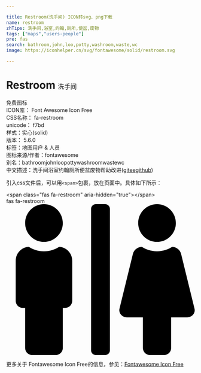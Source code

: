 ```yaml
---

title: Restroom(洗手间) ICON转svg、png下载
name: restroom
zhTips: 洗手间,浴室,约翰,厕所,便盆,废物
tags: ["maps","users-people"]
pre: fas
search: bathroom,john,loo,potty,washroom,waste,wc
image: https://iconhelper.cn/svg/fontawesome/solid/restroom.svg

---
```


# Restroom  <small style="font-size: 60%;font-weight: 100">洗手间</small>


<div class="detail-page">
<p>
<span><span class="badge-success badge">免费图标</span> </span>
<br/>
<span>
ICON库：
<span class="badge-secondary badge">Font Awesome Icon Free</span> 
</span>
<br/>
<span>
CSS名称：
<span class="badge-secondary badge">fa-restroom</span> 
</span>
<br/>
<span>
unicode：
<span class="badge-secondary badge">f7bd</span> 
<copy-btn content='f7bd' btn-title=""></copy-btn>
<copy-btn :content='String.fromCodePoint(parseInt("f7bd", 16))' btn-title="复制U"></copy-btn>
</span><br/><span>样式：<span class="badge-light badge">实心(solid)</span></span>
<br/>
<span>
版本：
<span class="badge-secondary badge">5.6.0</span> 
</span><br/><span>标签：<span class="badge-light badge"><router-link to="/tags/maps.html">地图</router-link></span><span class="badge-light badge"><router-link to="/tags/users-people.html">用户 & 人员</router-link></span></span>
<br/>
<span>图标来源/作者：<span class="badge-light badge">fontawesome</span></span> 
<br/>
<span>别名：<span class="badge-light badge">bathroom</span><span class="badge-light badge">john</span><span class="badge-light badge">loo</span><span class="badge-light badge">potty</span><span class="badge-light badge">washroom</span><span class="badge-light badge">waste</span><span class="badge-light badge">wc</span></span><br/><span class="zh-detail">中文描述：<span class="badge-primary badge">洗手间</span><span class="badge-primary badge">浴室</span><span class="badge-primary badge">约翰</span><span class="badge-primary badge">厕所</span><span class="badge-primary badge">便盆</span><span class="badge-primary badge">废物</span><span class="help-link"><span>帮助改进</span>(<a href="https://gitee.com/liuwave/icon-helper/edit/master/json/fontawesome/solid/restroom.json" target="_blank" rel="noopener noreferrer">gitee</a><a href="https://github.com/liuwave/icon-helper/edit/master/json/fontawesome/solid/restroom.json" target="_blank" rel="noopener noreferrer">github</a></span>)</span><br/>
</p>
</div>
<div class="alert alert-dark">
  <i class="fas fa-restroom fa-xs"></i>
  <i class="fas fa-restroom fa-sm"></i>
  <i class="fas fa-restroom fa-lg"></i>
  <i class="fas fa-restroom fa-2x"></i>
  <i class="fas fa-restroom fa-3x"></i>
  <i class="fas fa-restroom fa-5x"></i>
  <i class="fas fa-restroom fa-7x"></i>
</div>
<div>
  <p>引入css文件后，可以用<code>&lt;span&gt;</code>包裹，放在页面中。具体如下所示：    
  </p>
  <div class="alert alert-primary" style="font-size: 14px">
    &lt;span class="fas fa-restroom" aria-hidden="true"&gt;&lt;/span&gt;
    <copy-btn content='<span class="fas fa-restroom" aria-hidden="true"></span>'></copy-btn>
  </div>
  <div class="alert alert-secondary">
    <i class="fas fa-restroom"
    style="font-size: 24px"
    aria-hidden="true"></i> fas fa-restroom
    <copy-btn content="fas fa-restroom" btn-title="复制图标名称"></copy-btn>
  </div>
</div>
<div id="svg" class="svg-wrap">
<svg xmlns="http://www.w3.org/2000/svg" viewBox="0 0 640 512"><path d="M128 128c35.3 0 64-28.7 64-64S163.3 0 128 0 64 28.7 64 64s28.7 64 64 64zm384 0c35.3 0 64-28.7 64-64S547.3 0 512 0s-64 28.7-64 64 28.7 64 64 64zm127.3 226.5l-45.6-185.8c-3.3-13.5-15.5-23-29.8-24.2-15 9.7-32.8 15.5-52 15.5-19.2 0-37-5.8-52-15.5-14.3 1.2-26.5 10.7-29.8 24.2l-45.6 185.8C381 369.6 393 384 409.2 384H464v104c0 13.3 10.7 24 24 24h48c13.3 0 24-10.7 24-24V384h54.8c16.2 0 28.2-14.4 24.5-29.5zM336 0h-32c-8.8 0-16 7.2-16 16v480c0 8.8 7.2 16 16 16h32c8.8 0 16-7.2 16-16V16c0-8.8-7.2-16-16-16zM180.1 144.4c-15 9.8-32.9 15.6-52.1 15.6-19.2 0-37.1-5.8-52.1-15.6C51.3 146.5 32 166.9 32 192v136c0 13.3 10.7 24 24 24h8v136c0 13.3 10.7 24 24 24h80c13.3 0 24-10.7 24-24V352h8c13.3 0 24-10.7 24-24V192c0-25.1-19.3-45.5-43.9-47.6z"/></svg>
</div>
<detail full-name='fa-restroom'></detail>

<Vssue title="关于“Restroom”的评论" />
    
<div><p>更多关于  Fontawesome Icon Free的信息，参见：<a target="_blank" href="https://iconhelper.cn/fontawesome.html">Fontawesome Icon Free</a>
</p></div>
